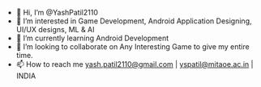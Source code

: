 - 👋 Hi, I’m @YashPatil2110
- 👀 I’m interested in Game Development, Android Application Designing, UI/UX designs, ML & AI 
- 🌱 I’m currently learning Android Development 
- 💞️ I’m looking to collaborate on Any Interesting Game to give my entire time.
- 📫 How to reach me yash.patil2110@gmail.com | yspatil@mitaoe.ac.in | INDIA 

<!---
YashPatil2110/YashPatil2110 is a ✨ special ✨ repository because its `README.md` (this file) appears on your GitHub profile.
You can click the Preview link to take a look at your changes.
--->
